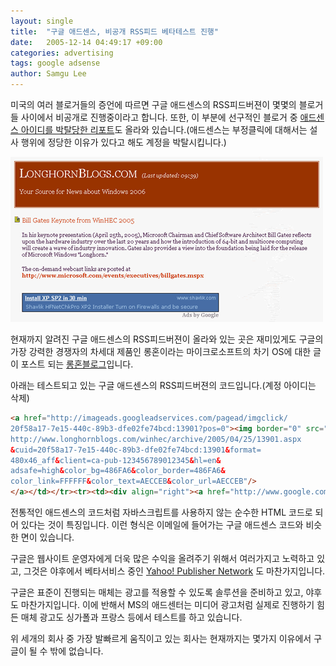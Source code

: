 ```yaml
---
layout: single
title:  "구글 애드센스, 비공개 RSS피드 베타테스트 진행"
date:   2005-12-14 04:49:17 +09:00
categories: advertising
tags: google adsense
author: Samgu Lee
---
```

미국의 여러 블로거들의 증언에 따르면 구글 애드센스의 RSS피드버젼이 몇몇의 블로거들 사이에서 비공개로 진행중이라고 합니다. 또한, 이 부분에 선구적인 블로거 중 [애드센스 아이디를 박탈당한 리포트](http://www.pentdego.com/2004/10/17.asp#a441)도 올라와 있습니다.(애드센스는 부정클릭에 대해서는 설사 행위에 정당한 이유가 있다고 해도 계정을 박탈시킵니다.)

![애드센스 미리보기](/assets/adsense.gif)

현재까지 알려진 구글 애드센스의 RSS피드버젼이 올라와 있는 곳은 재미있게도 구글의 가장 강력한 경쟁자의 차세대 제품인 롱혼이라는 마이크로소프트의 차기 OS에 대한 글이 포스트 되는 [롱혼블로그](http://www.longhornblogs.com/)입니다.

아래는 테스트되고 있는 구글 애드센스의 RSS피드버젼의 코드입니다.(계정 아이디는 삭제)

```html
<a href="http://imageads.googleadservices.com/pagead/imgclick/
20f58a17-7e15-440c-89b3-dfe02fe74bcd:13901?pos=0"><img border="0" src="http://imageads.googleadservices.com/pagead/ads?output=png&url=
http://www.longhornblogs.com/winhec/archive/2005/04/25/13901.aspx
&cuid=20f58a17-7e15-440c-89b3-dfe02fe74bcd:13901&format=
480x46_aff&client=ca-pub-123456789012345&hl=en&
adsafe=high&color_bg=486FA6&color_border=486FA6&
color_link=FFFFFF&color_text=AECCEB&color_url=AECCEB"/>
</a></td></tr><tr><td><div align="right"><a href="http://www.google.com/ads_by_google.html" style="font-size: 9pt; color: #999999;">Ads by Google</a></div></td></tr></table>
```

전통적인 애드센스의 코드처럼 자바스크립트를 사용하지 않는 순수한 HTML 코드로 되어 있다는 것이 특징입니다. 이런 형식은 이메일에 들어가는 구글 애드센스 코드와 비슷한 면이 있습니다.

구글은 웹사이트 운영자에게 더욱 많은 수익을 올려주기 위해서 여러가지고 노력하고 있고, 그것은 야후에서 베타서비스 중인 [Yahoo! Publisher Network](http://publisher.yahoo.com/) 도 마찬가지입니다.

구글은 표준이 진행되는 매체는 광고를 적용할 수 있도록 솔루션을 준비하고 있고, 야후도 마찬가지입니다. 이에 반해서 MS의 애드센터는 미디어 광고처럼 실제로 진행하기 힘든 매체 광고도 싱가폴과 프랑스 등에서 테스트를 하고 있습니다.

위 세개의 회사 중 가장 발빠르게 움직이고 있는 회사는 현재까지는 몇가지 이유에서 구글이 될 수 밖에 없습니다.
